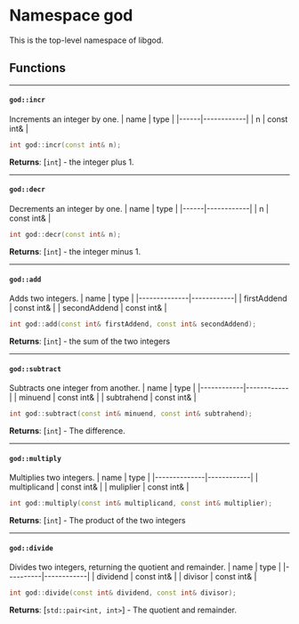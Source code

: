 <!--
SPDX-FileCopyrightText: 2025 Will Reed <wreed@disroot.org>

SPDX-License-Identifier: LGPL-3.0-or-later
-->
Namespace god
=============
This is the top-level namespace of libgod.

Functions
---------

---
#### `god::incr`
Increments an integer by one.
| name | type       |
|------|------------|
| n    | const int& |
```cpp
int god::incr(const int& n);
```
**Returns**: [`int`] - the integer plus 1.

---
#### `god::decr`
Decrements an integer by one.
| name | type       |
|------|------------|
| n    | const int& |
```cpp
int god::decr(const int& n);
```
**Returns**: [`int`] - the integer minus 1.

---
#### `god::add`
Adds two integers.
| name         | type       |
|--------------|------------|
| firstAddend  | const int& |
| secondAddend | const int& |
```cpp
int god::add(const int& firstAddend, const int& secondAddend);
```
**Returns**: [`int`] - the sum of the two integers

---
#### `god::subtract`
Subtracts one integer from another.
| name       | type       |
|------------|------------|
| minuend    | const int& |
| subtrahend | const int& |
```cpp
int god::subtract(const int& minuend, const int& subtrahend);
```
**Returns**: [`int`] - The difference.

---
#### `god::multiply`
Multiplies two integers.
| name         | type       |
|--------------|------------|
| multiplicand | const int& |
| muliplier    | const int& |
```cpp
int god::multiply(const int& multiplicand, const int& multiplier);
```
**Returns**: [`int`] - The product of the two integers

---
#### `god::divide`
Divides two integers, returning the quotient and remainder.
| name     | type       |
|----------|------------|
| dividend | const int& |
| divisor  | const int& |
```cpp
int god::divide(const int& dividend, const int& divisor);
```
**Returns**: [`std::pair<int, int>`] - The quotient and remainder.